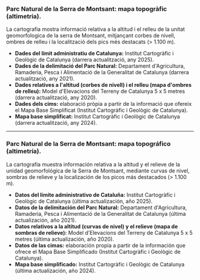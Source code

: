 ### Parc Natural de la Serra de Montsant: mapa topogràfic (altimetria).
La cartografia mostra informació relativa a la altitud i el relleu de la unitat geomorfologica de la serra de Montsant, mitjançant corbes de nivell, ombres de relleu i la localització dels pics més destacats (> 1.100 m).

- **Dades del límit administratiu de Catalunya:** Institut Cartogràfic i Geològic de Catalunya (darrera actualització, any 2025). 
- **Dades de la delimitació del Parc Natural:** Departament d'Agricultura, Ramaderia, Pesca i Alimentació de la Generalitat de Catalunya (darrera actualització, any 2021).
- **Dades relatives a l'altitud (corbes de nivell) i el relleu (mapa d'ombres de relleu):** Model d'Elevacions del Terreny de Catalunya 5 x 5 metres (darrera actualització, any 2020).
- **Dades dels cims:** elaboració pròpia a partir de la informació que ofereix el Mapa Base Simplificat (Institut Cartogràfic i Geològic de Catalunya).
- **Mapa base simplificat:** Institut Cartogràfic i Geològic de Catalunya (darrera actualització, any 2024).

----------------------------------------------------------------------------------------------------------------------------------------------------------------------------------------------------------------------------

### Parc Natural de la Serra de Montsant: mapa topográfico (altimetría).
La cartografía muestra información relativa a la altitud y el relieve de la unidad geomorfológica de la Serra de Montsant, mediante curvas de nivel, sombras de relieve y la localización de los picos más destacados (> 1.100 m).

- **Datos del límite administrativo de Cataluña:** Institut Cartogràfic i Geològic de Catalunya (última actualización, año 2025).
- **Datos de la delimitación del Parc Natural:** Departament d'Agricultura, Ramaderia, Pesca i Alimentació de la Generalitat de Catalunya (última actualización, año 2021).
- **Datos relativos a la altitud (curvas de nivel) y el relieve (mapa de sombras de relieve):** Model d'Elevacions del Terreny de Catalunya 5 x 5 metres (última actualización, año 2020).
- **Datos de las cimas:** elaboración propia a partir de la información que ofrece el Mapa Base Simplificado (Institut Cartogràfic i Geològic de Catalunya).
- **Mapa base simplificado:** Institut Cartogràfic i Geològic de Catalunya (última actualización, año 2024).
